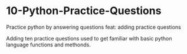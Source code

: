 # 10-Python-Practice-Questions
Practice python by answering questions
feat: adding practice questions

Adding ten practice questions used to get familiar with basic python language functions and methonds.
